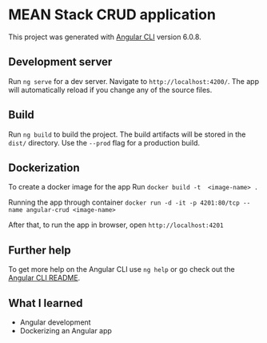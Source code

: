 # MEAN Stack CRUD application

This project was generated with [Angular CLI](https://github.com/angular/angular-cli) version 6.0.8.

## Development server

Run `ng serve` for a dev server. Navigate to `http://localhost:4200/`. The app will automatically reload if you change any of the source files.

## Build

Run `ng build` to build the project. The build artifacts will be stored in the `dist/` directory. Use the `--prod` flag for a production build.

## Dockerization
To create a docker image for the app Run `docker build -t  <image-name> .`

Running the app through container `docker run -d -it -p 4201:80/tcp --name angular-crud <image-name>`

After that, to run the app in browser, open `http://localhost:4201`

## Further help

To get more help on the Angular CLI use `ng help` or go check out the [Angular CLI README](https://github.com/angular/angular-cli/blob/master/README.md).

## What I learned
- Angular development
- Dockerizing an Angular app
